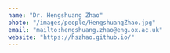 ```yaml
---
name: "Dr. Hengshuang Zhao"
photo: "/images/people/HengshuangZhao.jpg"
email: "mailto:hengshuang.zhao@eng.ox.ac.uk"
website: "https://hszhao.github.io/"
---
```


